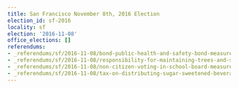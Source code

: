 ```yaml
---
title: San Francisco November 8th, 2016 Election
election_id: sf-2016
locality: sf
election: '2016-11-08'
office_elections: []
referendums:
- _referendums/sf/2016-11-08/bond-public-health-and-safety-bond-measure.md
- _referendums/sf/2016-11-08/responsibility-for-maintaining-trees-and-surrounding-sidewalks.md
- _referendums/sf/2016-11-08/non-citizen-voting-in-school-board-measure-n.md
- _referendums/sf/2016-11-08/tax-on-distributing-sugar-sweetened-beverages---proposition-v.md
---
```

